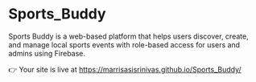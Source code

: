 # Sports_Buddy
Sports Buddy is a web-based platform that helps users discover, create, and manage local sports events with role-based access for users and admins using Firebase.

👉 Your site is live at https://marrisasisrinivas.github.io/Sports_Buddy/
